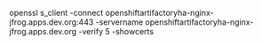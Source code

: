openssl s_client -connect openshiftartifactoryha-nginx-jfrog.apps.dev.org:443 -servername openshiftartifactoryha-nginx-jfrog.apps.dev.org -verify 5 -showcerts